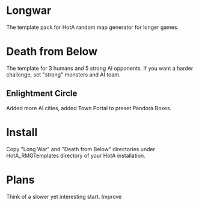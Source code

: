 # Longwar
The template pack for HotA random map generator for longer games.

# Death from Below
The template for 3 humans and 5 strong AI opponents. If you want a harder challenge, set "strong" monsters and AI team.

## Enlightment Circle
Added more AI cities, added Town Portal to preset Pandora Boxes.

# Install
Copy "Long War" and "Death from Below" directories under HotA_RMGTemplates directory of your HotA installation.

# Plans
Think of a slower yet interesting start.
Improve 

